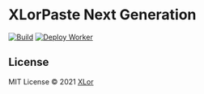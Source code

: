 # XLorPaste Next Generation

[![Build](https://github.com/XLorPaste/XLorPaste/actions/workflows/build.yml/badge.svg)](https://github.com/XLorPaste/XLorPaste/actions/workflows/build.yml) [![Deploy Worker](https://github.com/XLorPaste/XLorPaste/actions/workflows/worker.yml/badge.svg)](https://github.com/XLorPaste/XLorPaste/actions/workflows/worker.yml)

## License

MIT License © 2021 [XLor](https://github.com/yjl9903)
